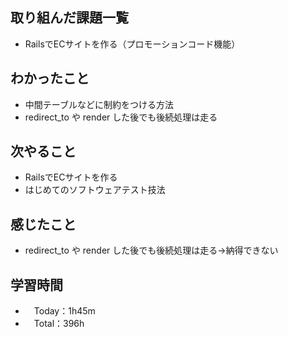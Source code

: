 ## 取り組んだ課題一覧
- RailsでECサイトを作る（プロモーションコード機能）
 
## わかったこと 
- 中間テーブルなどに制約をつける方法
- redirect_to や render した後でも後続処理は走る
 
## 次やること
- RailsでECサイトを作る
- はじめてのソフトウェアテスト技法

## 感じたこと
- redirect_to や render した後でも後続処理は走る→納得できない
  
## 学習時間
- 　Today：1h45m
- 　Total：396h